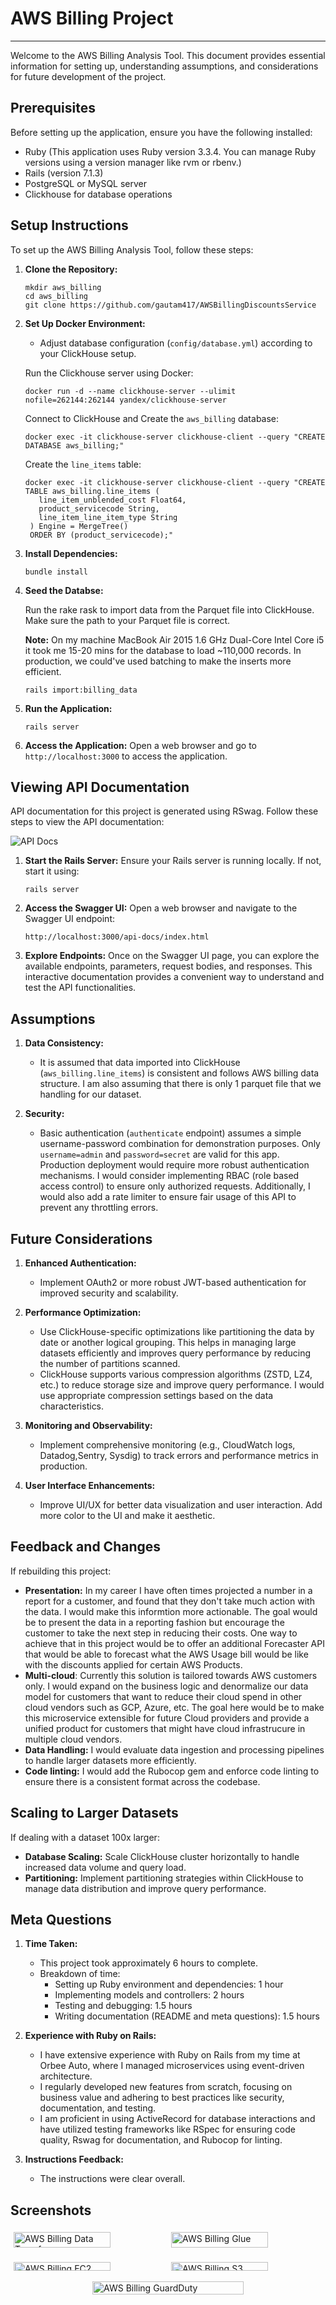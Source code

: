 # AWS Billing Project

---

Welcome to the AWS Billing Analysis Tool. This document provides essential information for setting up, understanding assumptions, and considerations for future development of the project.

## Prerequisites

Before setting up the application, ensure you have the following installed:

- Ruby (This application uses Ruby version 3.3.4. You can manage Ruby versions using a version manager like rvm or rbenv.)
- Rails (version 7.1.3)
- PostgreSQL or MySQL server
- Clickhouse for database operations

## Setup Instructions

To set up the AWS Billing Analysis Tool, follow these steps:

1. **Clone the Repository:**
   ```
   mkdir aws_billing
   cd aws_billing
   git clone https://github.com/gautam417/AWSBillingDiscountsService
   ```
2. **Set Up Docker Environment:**
   
   - Adjust database configuration (`config/database.yml`) according to your ClickHouse setup.

    Run the Clickhouse server using Docker:
    ```
    docker run -d --name clickhouse-server --ulimit nofile=262144:262144 yandex/clickhouse-server
    ```
    
    Connect to ClickHouse and Create the `aws_billing` database:
    ```
    docker exec -it clickhouse-server clickhouse-client --query "CREATE DATABASE aws_billing;"
    ```

    Create the `line_items` table:
    ```
    docker exec -it clickhouse-server clickhouse-client --query "CREATE TABLE aws_billing.line_items (
       line_item_unblended_cost Float64,
       product_servicecode String,
       line_item_line_item_type String
     ) Engine = MergeTree()
     ORDER BY (product_servicecode);"
    ```

3. **Install Dependencies:**
   ```
   bundle install
   ```
4. **Seed the Databse:**
   
   Run the rake rask to import data from the Parquet file into ClickHouse. Make sure the path to your Parquet file is correct. 

   **Note:**  On my machine MacBook Air 2015 1.6 GHz Dual-Core Intel Core i5 it took me 15-20 mins for the database to load ~110,000 records. In production, we could've used batching to make the inserts more efficient.
   ```
   rails import:billing_data
   ```

4. **Run the Application:**
   ```
   rails server
   ```

5. **Access the Application:**
   Open a web browser and go to `http://localhost:3000` to access the application.

## Viewing API Documentation

API documentation for this project is generated using RSwag. Follow these steps to view the API documentation:

![API Docs](https://github.com/gautam417/AWSBillingDiscountsService/blob/main/API%20docs.png)

1. **Start the Rails Server:**
   Ensure your Rails server is running locally. If not, start it using:
   ```
   rails server
   ```

2. **Access the Swagger UI:**
   Open a web browser and navigate to the Swagger UI endpoint:
   ```
   http://localhost:3000/api-docs/index.html
   ```

3. **Explore Endpoints:**
   Once on the Swagger UI page, you can explore the available endpoints, parameters, request bodies, and responses. This interactive documentation provides a convenient way to understand and test the API functionalities.

## Assumptions

1. **Data Consistency:**
   - It is assumed that data imported into ClickHouse (`aws_billing.line_items`) is consistent and follows AWS billing data structure. I am also assuming that there is only 1 parquet file that we handling for our dataset.

2. **Security:**
   - Basic authentication (`authenticate` endpoint) assumes a simple username-password combination for demonstration purposes. Only `username=admin` and `password=secret` are valid for this app. 
   Production deployment would require more robust authentication mechanisms. I would consider implementing RBAC (role based access control) to ensure only authorized requests.
   Additionally, I would also add a rate limiter to ensure fair usage of this API to prevent any throttling errors.

## Future Considerations

1. **Enhanced Authentication:**
   - Implement OAuth2 or more robust JWT-based authentication for improved security and scalability.

2. **Performance Optimization:**
   - Use ClickHouse-specific optimizations like partitioning the data by date or another logical grouping. This helps in managing large datasets efficiently and improves query performance by reducing the number of partitions scanned.
   - ClickHouse supports various compression algorithms (ZSTD, LZ4, etc.) to reduce storage size and improve query performance. I would use appropriate compression settings based on the data characteristics.

3. **Monitoring and Observability:**
   - Implement comprehensive monitoring (e.g., CloudWatch logs, Datadog,Sentry, Sysdig) to track errors and performance metrics in production.

4. **User Interface Enhancements:**
   - Improve UI/UX for better data visualization and user interaction. Add more color to the UI and make it aesthetic.

## Feedback and Changes

If rebuilding this project:

- **Presentation:** In my career I have often times projected a number in a report for a customer, and found that they don't take much action with the data. I would make this informtion more actionable. The goal would be to present the data in a reporting fashion but encourage the customer to take the next step in reducing their costs. One way to achieve that in this project would be to offer an additional Forecaster API that would be able to forecast what the AWS Usage bill would be like with the discounts applied for certain AWS Products.
- **Multi-cloud**: Currently this solution is tailored towards AWS customers only. I would expand on the business logic and denormalize our data model for customers that want to reduce their cloud spend in other cloud vendors such as GCP, Azure, etc. The goal here would be to make this microservice extensible for future Cloud providers and provide a unified product for customers that might have cloud infrastrucure in multiple cloud vendors.
- **Data Handling:** I would evaluate data ingestion and processing pipelines to handle larger datasets more efficiently.
- **Code linting:** I would add the Rubocop gem and enforce code linting to ensure there is a consistent format across the codebase.

## Scaling to Larger Datasets

If dealing with a dataset 100x larger:

- **Database Scaling:** Scale ClickHouse cluster horizontally to handle increased data volume and query load.
- **Partitioning:** Implement partitioning strategies within ClickHouse to manage data distribution and improve query performance.

## Meta Questions

1. **Time Taken:**
   - This project took approximately 6 hours to complete.
   - Breakdown of time:
     - Setting up Ruby environment and dependencies: 1 hour
     - Implementing models and controllers: 2 hours
     - Testing and debugging: 1.5 hours
     - Writing documentation (README and meta questions): 1.5 hours

2. **Experience with Ruby on Rails:**
   - I have extensive experience with Ruby on Rails from my time at Orbee Auto, where I managed microservices using event-driven architecture.
   - I regularly developed new features from scratch, focusing on business value and adhering to best practices like security, documentation, and testing.
   - I am proficient in using ActiveRecord for database interactions and have utilized testing frameworks like RSpec for ensuring code quality,  Rswag for documentation, and Rubocop for linting.

3. **Instructions Feedback:**
   - The instructions were clear overall.

## Screenshots
<div style="display: flex; flex-wrap: wrap; justify-content: space-around;">
  <div style="flex: 0 0 48%; margin: 1%;">
    <img src="https://github.com/gautam417/AWSBillingDiscountsService/blob/main/AWSDataTransfer.png?raw=true" alt="AWS Billing Data Transfer" style="width: 80%;">
  </div>
  <div style="flex: 0 0 48%; margin: 1%;">
    <img src="https://github.com/gautam417/AWSBillingDiscountsService/blob/main/AWSGlue.png?raw=true" alt="AWS Billing Glue" style="width: 80%;">
  </div>
  <div style="flex: 0 0 48%; margin: 1%;">
    <img src="https://github.com/gautam417/AWSBillingDiscountsService/blob/main/AmazonEC2.png?raw=true" alt="AWS Billing EC2" style="width: 80%;">
  </div>
  <div style="flex: 0 0 48%; margin: 1%;">
    <img src="https://github.com/gautam417/AWSBillingDiscountsService/blob/main/AmazonS3.png?raw=true" alt="AWS Billing S3" style="width: 80%;">
  </div>
  <div style="flex: 0 0 48%; margin: 1%;">
    <img src="https://github.com/gautam417/AWSBillingDiscountsService/blob/main/AmazonGuardDuty.png?raw=true" alt="AWS Billing GuardDuty" style="width: 100%;">
  </div>

</div>